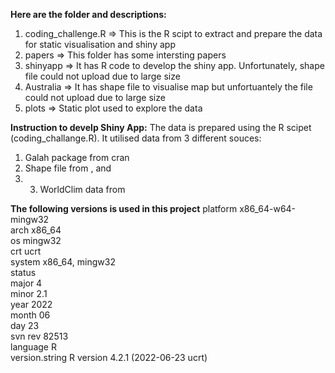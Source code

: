 **Here are the folder and descriptions:**
1. coding_challenge.R => This is the R scipt to extract and prepare the data for static visualisation and shiny app
2. papers => This folder has some intersting papers
3. shinyapp => It has R code to develop the shiny app. Unfortunately, shape file could not upload due to large size
4. Australia => It has shape file to visualise map but unfortuantely the file could not upload due to large size
5. plots => Static plot used to explore the data

**Instruction to develp Shiny App:**
The data is prepared using the R scipet (coding_challange.R). It utilised data from 3 different souces: 
  1. Galah package from cran
  2. Shape file from , and
  3. 3. WorldClim data from
    
**The following versions is used in this project**
platform       x86_64-w64-mingw32               
arch           x86_64                           
os             mingw32                          
crt            ucrt                             
system         x86_64, mingw32                  
status                                          
major          4                                
minor          2.1                              
year           2022                             
month          06                               
day            23                               
svn rev        82513                            
language       R                                
version.string R version 4.2.1 (2022-06-23 ucrt)
   

